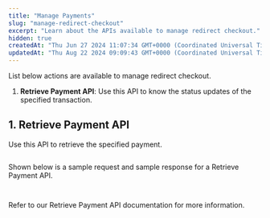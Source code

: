 ```yaml
---
title: "Manage Payments"
slug: "manage-redirect-checkout"
excerpt: "Learn about the APIs available to manage redirect checkout."
hidden: true
createdAt: "Thu Jun 27 2024 11:07:34 GMT+0000 (Coordinated Universal Time)"
updatedAt: "Thu Aug 22 2024 09:09:43 GMT+0000 (Coordinated Universal Time)"
---
```

List below actions are available to manage redirect checkout.

1. **Retrieve Payment API**: Use this API to know the status updates of the specified transaction.

## 1. Retrieve Payment API

Use this API to retrieve the specified payment.

```Text Retrieve Payment Endpoint

```

Shown below is a sample request and sample response for a Retrieve Payment API.

```json Sample Request

```
```json Sample Response

```

Refer to our Retrieve Payment API documentation for more information.
